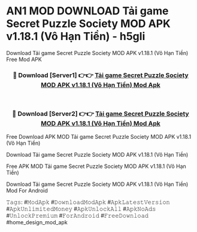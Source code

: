 # AN1 MOD DOWNLOAD Tải game Secret Puzzle Society MOD APK v1.18.1 (Vô Hạn Tiền) - h5gli
Download Tải game Secret Puzzle Society MOD APK v1.18.1 (Vô Hạn Tiền) Free Mod APK

<div align="center">
<h3>🔴 Download [Server1] 👉👉 <a href="https://apk-comot.site?title=Tải_game_Secret_Puzzle_Society_MOD_APK_v1.18.1_(Vô_Hạn_Tiền)">Tải game Secret Puzzle Society MOD APK v1.18.1 (Vô Hạn Tiền) Mod Apk</a></h3><br>

<h3>🔴 Download [Server2] 👉👉 <a href="https://apk-comot.site?title=Tải_game_Secret_Puzzle_Society_MOD_APK_v1.18.1_(Vô_Hạn_Tiền)">Tải game Secret Puzzle Society MOD APK v1.18.1 (Vô Hạn Tiền) Mod Apk</a></h3>
</div>


Free Download APK MOD Tải game Secret Puzzle Society MOD APK v1.18.1 (Vô Hạn Tiền)

Download Tải game Secret Puzzle Society MOD APK v1.18.1 (Vô Hạn Tiền) 

Free APK MOD Tải game Secret Puzzle Society MOD APK v1.18.1 (Vô Hạn Tiền) 

Download Tải game Secret Puzzle Society MOD APK v1.18.1 (Vô Hạn Tiền) Mod For Android

𝚃𝚊𝚐𝚜: #𝙼𝚘𝚍𝙰𝚙𝚔 #𝙳𝚘𝚠𝚗𝚕𝚘𝚊𝚍𝙼𝚘𝚍𝙰𝚙𝚔 #𝙰𝚙𝚔𝙻𝚊𝚝𝚎𝚜𝚝𝚅𝚎𝚛𝚜𝚒𝚘𝚗 #𝙰𝚙𝚔𝚄𝚗𝚕𝚒𝚖𝚒𝚝𝚎𝚍𝙼𝚘𝚗𝚎𝚢 #𝙰𝚙𝚔𝚄𝚗𝚕𝚘𝚌𝚔𝙰𝚕𝚕 #𝙰𝚙𝚔𝙽𝚘𝙰𝚍𝚜 #𝚄𝚗𝚕𝚘𝚌𝚔𝙿𝚛𝚎𝚖𝚒𝚞𝚖 #𝙵𝚘𝚛𝙰𝚗𝚍𝚛𝚘𝚒𝚍 #𝙵𝚛𝚎𝚎𝙳𝚘𝚠𝚗𝚕𝚘𝚊𝚍 #home_design_mod_apk